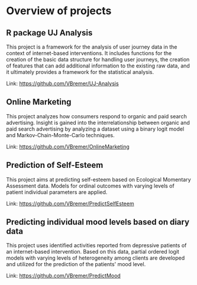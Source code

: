 # Overview of projects

## R package UJ Analysis
This project is a framework for the analysis of user journey data in the context of internet-based interventions. It includes functions for the creation of the basic data structure for handling user journeys, the creation of features that can add additional information to the existing raw data, and it ultimately provides a framework for the statistical analysis.

Link: https://github.com/VBremer/UJ-Analysis


## Online Marketing
This project analyzes how consumers respond to organic and paid search advertising. Insight is gained into the interrelationship between organic and paid search advertising by analyzing a dataset using a binary logit model and Markov-Chain-Monte-Carlo techniques.

Link: https://github.com/VBremer/OnlineMarketing


## Prediction of Self-Esteem
This project aims at predicting self-esteem based on Ecological Momentary Assessment data. Models for ordinal outcomes with varying levels of patient individual parameters are applied. 

Link: https://github.com/VBremer/PredictSelfEsteem


## Predicting individual mood levels based on diary data
This project uses identified activities reported from depressive patients of an internet-based intervention. Based on this data, partial ordered logit models with varying levels of heterogeneity among clients are developed and utilized for the prediction of the patients' mood level.

Link: https://github.com/VBremer/PredictMood



